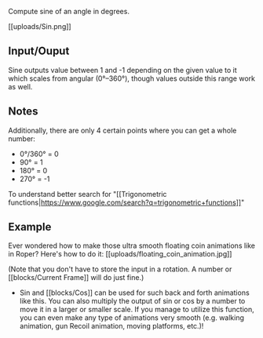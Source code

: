 Compute sine of an angle in degrees.

[[uploads/Sin.png]]
## Input/Ouput

Sine outputs value between 1 and -1 depending on the given value to it which scales from angular (0°–360°), though values outside this range work as well.

## Notes

Additionally, there are only 4 certain points where you can get a whole number:
- 0°/360° = 0
- 90° = 1
- 180° = 0
- 270° = -1

To understand better search for "[[Trigonometric functions|https://www.google.com/search?q=trigonometric+functions]]"

## Example 
Ever wondered how to make those ultra smooth floating coin animations like in Roper? Here's how to do it:
[[uploads/floating_coin_animation.jpg]]

(Note that you don't have to store the input in a rotation. A number or [[blocks/Current Frame]] will do just fine.)
- Sin and [[blocks/Cos]] can be used for such back and forth animations like this. You can also multiply the output of sin or cos by a number to move it in a larger or smaller scale. If you manage to utilize this function, you can even make any type of animations very smooth (e.g. walking animation, gun Recoil animation, moving platforms, etc.)!